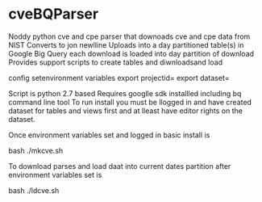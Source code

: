 # cveBQParser 
Noddy python cve and cpe parser that downoads cve and cpe data from NIST
Converts to jon newlline
Uploads into a day partitioned table(s) in Google Big Query each download is loaded into day partition of download
Provides support scripts to create tables and diwnloadsand load

config
setenvironment variables
export projectid=<google project id>
export dataset=<dataset to put tables in >

Script is python 2.7 based 
Requires googlle sdk installled including bq command line tool
To run install you must be llogged in and have created dataset for tables and views first and at lleast have editor rights on the dataset.

Once environment variables set and logged in basic install is 

bash ./mkcve.sh

To download parses and load daat into current dates partition after environment variables set is 

bash ./ldcve.sh
